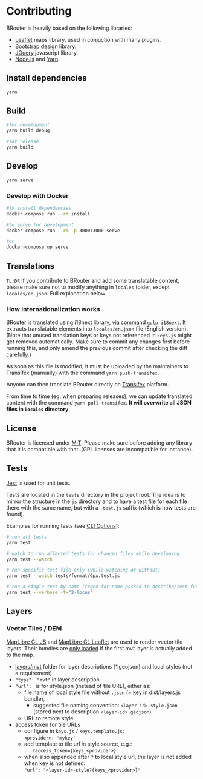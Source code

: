 # Contributing

BRouter is heavily based on the following libraries:

-   [Leaflet](leafletjs.com/) maps library, used in conjuction with many plugins.
-   [Bootstrap](https://getbootstrap.com/) design library.
-   [JQuery](https://jquery.com) javascript library.
-   [Node.js](https://nodejs.org/) and [Yarn](https://yarnpkg.com/en/).

## Install dependencies

```sh
yarn
```

## Build

```sh
#for development
yarn build debug

#for release
yarn build
```

## Develop

```sh
yarn serve
```

### Develop with Docker

```sh
#to install dependencies
docker-compose run --rm install

#to serve for development
docker-compose run --rm -p 3000:3000 serve

#or
docker-compose up serve
```

## Translations

`TL;DR` if you contribute to BRouter and add some translatable content, please make sure not to modify anything in `locales` folder, except `locales/en.json`. Full explanation below.

### How internationalization works

BRouter is translated using [i18next](https://www.i18next.com/) library, via command `gulp i18next`. It extracts translatable elements into `locales/en.json` file (English version). (Note that unused translation keys or keys not referenced in `keys.js` might get removed automatically. Make sure to commit any changes first before running this, and only amend the previous commit after checking the diff carefully.)

As soon as this file is modified, it must be uploaded by the maintainers to Transifex (manually) with the command `yarn push-transifex`.

Anyone can then translate BRouter directly on [Transifex](https://www.transifex.com/openstreetmap/brouter-web/) platform.

From time to time (eg. when preparing releases), we can update translated content with the command `yarn pull-transifex`. **It will overwrite all JSON files in `locales` directory**.

## License

BRouter is licensed under [MIT](LICENSE). Please make sure before adding any library that it is compatible with that. (GPL licenses are incompatible for instance).

## Tests

[Jest](https://jestjs.io/) is used for unit tests.

Tests are located in the `tests` directory in the project root. The idea is to mirror the structure in the `js` directory and to have a test file for each file there with the same name, but with a `.test.js` suffix (which is how tests are found).

Examples for running tests (see [CLI Options](https://jestjs.io/docs/cli)):

```sh
# run all tests
yarn test

# watch to run affected tests for changed files while developing
yarn test --watch

# run specific test file only (while watching or without)
yarn test --watch tests/format/Gpx.test.js

# run a single test by name (regex for name passed to describe/test functions)
yarn test --verbose -t="2-locus"
```

## Layers

### Vector Tiles / DEM

[MapLibre GL JS](https://maplibre.org/projects/maplibre-gl-js/) and [MapLibre GL Leaflet](https://github.com/maplibre/maplibre-gl-leaflet) are used to render vector tile layers. Their bundles are [only loaded](https://github.com/nrenner/brouter-web/blob/master/js/util/MaplibreGlLazyLoader.js) if the first mvt layer is actually added to the map.

-   [layers/mvt](https://github.com/nrenner/brouter-web/tree/master/layers/mvt) folder for layer descriptions (\*.geojson) and local styles (not a requirement)
-   `"type": "mvt"` in layer description
-   `"url": ` is for style.json (instead of tile URL), either as:
    -   file name of local style file without `.json` (= key in dist/layers.js bundle),
        -   suggested file naming convention: `<layer-id>-style.json`  
            (stored next to description `<layer-id>.geojson`)
    -   URL to remote style
-   access token for tile URLs
    -   configure in `keys.js` / `keys.template.js`:  
        `<provider>: 'mykey'`
    -   add template to tile url in style source, e.g.:  
        `...?access_token={keys_<provider>}`
    -   when also appended after `?` to local style url, the layer is not added when key is not defined:  
        `"url": "<layer-id>-style?{keys_<provider>}"`
